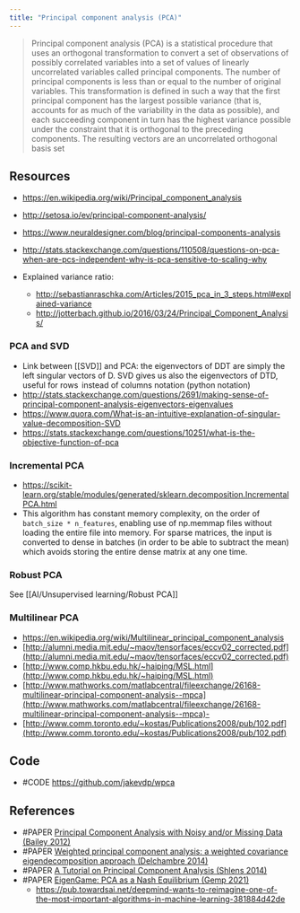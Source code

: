 ```yaml
---
title: "Principal component analysis (PCA)"
---
```


> Principal component analysis (PCA) is a statistical procedure that uses an orthogonal transformation to convert a set of observations of possibly correlated variables into a set of values of linearly uncorrelated variables called principal components. The number of principal components is less than or equal to the number of original variables. This transformation is defined in such a way that the first principal component has the largest possible variance (that is, accounts for as much of the variability in the data as possible), and each succeeding component in turn has the highest variance possible under the constraint that it is orthogonal to the preceding components. The resulting vectors are an uncorrelated orthogonal basis set

## Resources
- https://en.wikipedia.org/wiki/Principal_component_analysis

- http://setosa.io/ev/principal-component-analysis/
- https://www.neuraldesigner.com/blog/principal-components-analysis
- http://stats.stackexchange.com/questions/110508/questions-on-pca-when-are-pcs-independent-why-is-pca-sensitive-to-scaling-why 
- Explained variance ratio:
	- http://sebastianraschka.com/Articles/2015_pca_in_3_steps.html#explained-variance 
	- http://jotterbach.github.io/2016/03/24/Principal_Component_Analysis/ 

### PCA and SVD
- Link between [[SVD]] and PCA: the eigenvectors of DDT are simply the left singular vectors of D. SVD gives us also the eigenvectors of DTD, useful for rows  instead of columns notation (python notation)
- http://stats.stackexchange.com/questions/2691/making-sense-of-principal-component-analysis-eigenvectors-eigenvalues 
- https://www.quora.com/What-is-an-intuitive-explanation-of-singular-value-decomposition-SVD
- https://stats.stackexchange.com/questions/10251/what-is-the-objective-function-of-pca

### Incremental PCA
- https://scikit-learn.org/stable/modules/generated/sklearn.decomposition.IncrementalPCA.html
- This algorithm has constant memory complexity, on the order of `batch_size * n_features`, enabling use of np.memmap files without loading the entire file into memory. For sparse matrices, the input is converted to dense in batches (in order to be able to subtract the mean) which avoids storing the entire dense matrix at any one time.

### Robust PCA
See [[AI/Unsupervised learning/Robust PCA]]

### Multilinear PCA
- https://en.wikipedia.org/wiki/Multilinear_principal_component_analysis
- [http://alumni.media.mit.edu/~maov/tensorfaces/eccv02_corrected.pdf](http://alumni.media.mit.edu/~maov/tensorfaces/eccv02_corrected.pdf) 
- [http://www.comp.hkbu.edu.hk/~haiping/MSL.html](http://www.comp.hkbu.edu.hk/~haiping/MSL.html) 
- [http://www.mathworks.com/matlabcentral/fileexchange/26168-multilinear-principal-component-analysis--mpca](http://www.mathworks.com/matlabcentral/fileexchange/26168-multilinear-principal-component-analysis--mpca)- 
- [http://www.comm.toronto.edu/~kostas/Publications2008/pub/102.pdf](http://www.comm.toronto.edu/~kostas/Publications2008/pub/102.pdf)


## Code
- #CODE https://github.com/jakevdp/wpca

## References
- #PAPER [Principal Component Analysis with Noisy and/or Missing Data (Bailey 2012)](https://arxiv.org/pdf/1208.4122)            
- #PAPER [Weighted principal component analysis: a weighted covariance eigendecomposition approach (Delchambre 2014)](https://arxiv.org/pdf/1412.4533)            
- #PAPER [A Tutorial on Principal Component Analysis (Shlens 2014)](https://arxiv.org/pdf/1404.1100)            
- #PAPER [EigenGame: PCA as a Nash Equilibrium (Gemp 2021)](https://openreview.net/forum?id=NzTU59SYbNq)
	- https://pub.towardsai.net/deepmind-wants-to-reimagine-one-of-the-most-important-algorithms-in-machine-learning-381884d42de